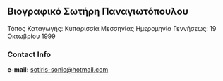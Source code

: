 ## Βιογραφικό Σωτήρη Παναγιωτόπουλου

Τόπος Καταγωγής: Κυπαρισσία Μεσσηνίας
Ημερομηνία Γεννήσεως: 19 Οκτωβρίου 1999

### Contact Info 
  **e-mail:** sotiris-sonic@hotmail.com
